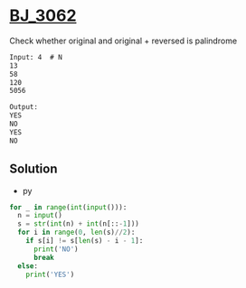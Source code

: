 # [BJ_3062](https://acmicpc.net/problem/3062)

Check whether original and original + reversed is palindrome

```txt
Input: 4  # N
13
58
120
5056

Output:
YES
NO
YES
NO
```

## Solution

* py

```py
for _ in range(int(input())):
  n = input()
  s = str(int(n) + int(n[::-1]))
  for i in range(0, len(s)//2):
    if s[i] != s[len(s) - i - 1]:
      print('NO')
      break
  else:
    print('YES')
```
